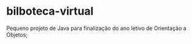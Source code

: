# bilboteca-virtual
Pequeno projeto de Java para finalização do ano letivo de Orientação a Objetos;
